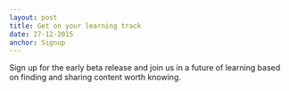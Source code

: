 ```yaml
---
layout: post
title: Get on your learning track
date: 27-12-2015
anchor: Signup
---
```

Sign up for the early beta release and join us in a future of learning based on finding and sharing content worth knowing.